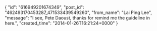  {
   "id": "616949201674349",
   "post_id": "462493170453287_471533439549260",
   "from_name": "Lai Ping Lee",
   "message": "I see, Pete Daoust, thanks for remind me the  guideline in here.",
   "created_time": "2014-01-26T16:21:24+0000"
 }
